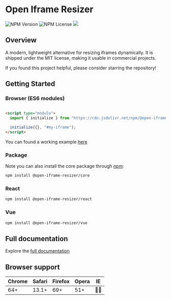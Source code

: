 # Open Iframe Resizer

![NPM Version](https://img.shields.io/npm/v/%40open-iframe-resizer%2Fcore)
![NPM License](https://img.shields.io/npm/l/%40open-iframe-resizer%2Fcore)
[![](https://data.jsdelivr.com/v1/package/npm/@open-iframe-resizer/core/badge)](https://www.jsdelivr.com/package/npm/@open-iframe-resizer/core)

## Overview

A modern, lightweight alternative for resizing iframes dynamically. It is shipped under the MIT license, making it usable in commercial projects.

If you found this project helpful, please consider starring the repository!

## Getting Started

### Browser (ES6 modules)

```html

<script type="module">
  import { initialize } from "https://cdn.jsdelivr.net/npm/@open-iframe-resizer/core@latest/dist/index.min.js";

  initialize({}, "#my-iframe");
</script>
```

You can found a working example [here](https://codesandbox.io/p/sandbox/open-iframe-resize-browser-m655zt)

### Package

Note you can also install the core package through [npm](https://www.npmjs.com/package/@open-iframe-resizer/core):

```bash
npm install @open-iframe-resizer/core
```

### React

```bash
npm install @open-iframe-resizer/react
```

### Vue

```bash
npm install @open-iframe-resizer/vue
```

## Full documentation

Explore the [full documentation](https://lemick.github.io/open-iframe-resizer/guides/getting-started/#_top)


## Browser support

| Chrome | Safari | Firefox | Opera | IE    |
|--------|--------|---------|-------|-------|
| 64+    | 13.1+  | 69+     | 51+   | 🙅‍♂️ |
